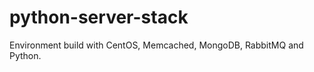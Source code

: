 python-server-stack
===================

Environment build with CentOS, Memcached, MongoDB, RabbitMQ and Python.
